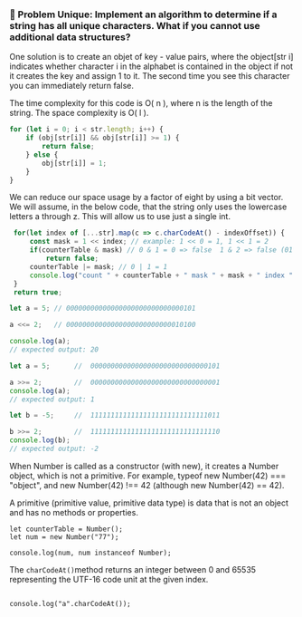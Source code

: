 ### 📝 Problem Unique: Implement an algorithm to determine if a string has all unique characters. What if you cannot use additional data structures? 

One solution is to create an objet of key - value pairs, where the object[str i] indicates whether character 
i in the alphabet is contained in the object if not it creates the key and assign 1 to it. The second time you see this character you can immediately 
return false. 

The time complexity for this code is O( n ), where n is the length of the string. The space complexity is O( l ). 

```javascript
for (let i = 0; i < str.length; i++) {
    if (obj[str[i]] && obj[str[i]] >= 1) {
        return false;
    } else {
        obj[str[i]] = 1;
    }
}

```
We can reduce our space usage by a factor of eight by using a bit vector. We will assume, in the below code, 
that the string only uses the lowercase letters a through z. This will allow us to use just a single int. 

```javascript
 for(let index of [...str].map(c => c.charCodeAt() - indexOffset)) {
     const mask = 1 << index; // example: 1 << 0 = 1, 1 << 1 = 2
     if(counterTable & mask) // 0 & 1 = 0 => false  1 & 2 => false (01 & 10)
         return false;
     counterTable |= mask; // 0 | 1 = 1
     console.log("count " + counterTable + " mask " + mask + " index " + index);
 }
 return true;
```

```javascript
let a = 5; // 00000000000000000000000000000101

a <<= 2;   // 00000000000000000000000000010100

console.log(a);
// expected output: 20
```

``` javascript
let a = 5;      //  00000000000000000000000000000101

a >>= 2;        //  00000000000000000000000000000001
console.log(a);
// expected output: 1

let b = -5;     //  11111111111111111111111111111011

b >>= 2;        //  11111111111111111111111111111110
console.log(b);
// expected output: -2
```





When Number is called as a constructor (with new), it creates a Number object, which is not a primitive. For example, typeof new Number(42) === "object", and new Number(42) !== 42 (although new Number(42) == 42).

A primitive (primitive value, primitive data type) is data that is not an object and has no methods or properties.

``` 
let counterTable = Number(); 
let num = new Number("77");

console.log(num, num instanceof Number);
```

The `charCodeAt()`method returns an integer between 0 and 65535 representing the UTF-16 code unit at the given index.

```

console.log("a".charCodeAt());

```